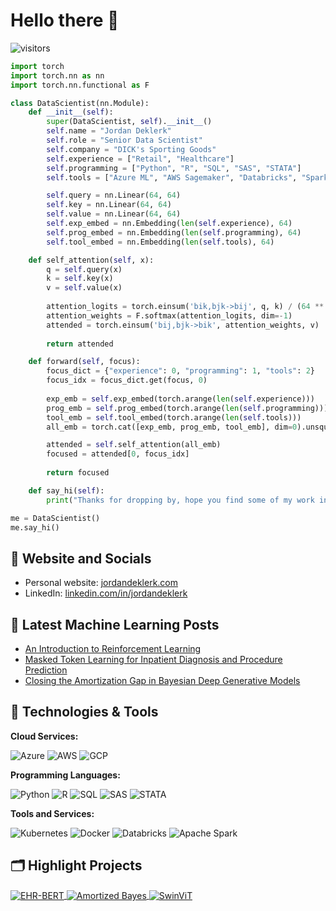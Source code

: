 # Hello there 👋

![visitors](https://visitor-badge.laobi.icu/badge?page_id=jordandeklerk.jordandeklerk)

```python
import torch
import torch.nn as nn
import torch.nn.functional as F

class DataScientist(nn.Module):
    def __init__(self):
        super(DataScientist, self).__init__()
        self.name = "Jordan Deklerk"
        self.role = "Senior Data Scientist"
        self.company = "DICK's Sporting Goods"
        self.experience = ["Retail", "Healthcare"]
        self.programming = ["Python", "R", "SQL", "SAS", "STATA"]
        self.tools = ["Azure ML", "AWS Sagemaker", "Databricks", "Spark", "Docker", "Kubeflow", "GCP"]

        self.query = nn.Linear(64, 64)
        self.key = nn.Linear(64, 64)
        self.value = nn.Linear(64, 64)
        self.exp_embed = nn.Embedding(len(self.experience), 64)
        self.prog_embed = nn.Embedding(len(self.programming), 64)
        self.tool_embed = nn.Embedding(len(self.tools), 64)

    def self_attention(self, x):
        q = self.query(x)
        k = self.key(x)
        v = self.value(x)
        
        attention_logits = torch.einsum('bik,bjk->bij', q, k) / (64 ** 0.5)
        attention_weights = F.softmax(attention_logits, dim=-1)
        attended = torch.einsum('bij,bjk->bik', attention_weights, v)
        
        return attended

    def forward(self, focus):
        focus_dict = {"experience": 0, "programming": 1, "tools": 2}
        focus_idx = focus_dict.get(focus, 0)
        
        exp_emb = self.exp_embed(torch.arange(len(self.experience)))
        prog_emb = self.prog_embed(torch.arange(len(self.programming)))
        tool_emb = self.tool_embed(torch.arange(len(self.tools)))
        all_emb = torch.cat([exp_emb, prog_emb, tool_emb], dim=0).unsqueeze(0) 

        attended = self.self_attention(all_emb)
        focused = attended[0, focus_idx]  
        
        return focused

    def say_hi(self):
        print("Thanks for dropping by, hope you find some of my work interesting.")

me = DataScientist()
me.say_hi()
```

## 📝 Website and Socials

- Personal website: [jordandeklerk.com](https://jordandeklerk.com)
- LinkedIn: [linkedin.com/in/jordandeklerk](https://www.linkedin.com/in/jordandeklerk)

## 📔 Latest Machine Learning Posts

<!-- BLOG-POST-LIST:START -->
- [An Introduction to Reinforcement Learning](https://ml-tutorials.netlify.app/blog/rl-intro/)
- [Masked Token Learning for Inpatient Diagnosis and Procedure Prediction](https://ml-tutorials.netlify.app/blog/ehr-bert/)
- [Closing the Amortization Gap in Bayesian Deep Generative Models](https://ml-tutorials.netlify.app/blog/amortized-bayes/)
<!-- BLOG-POST-LIST:END -->

## 🔧 Technologies & Tools

**Cloud Services:**

![Azure](https://img.shields.io/badge/Azure-0089D6?style=flat&logo=microsoft-azure&logoColor=white) ![AWS](https://img.shields.io/badge/AWS-232F3E?style=flat&logo=amazon-aws&logoColor=white) ![GCP](https://img.shields.io/badge/GCP-4285F4?style=flat&logo=google-cloud&logoColor=white)

**Programming Languages:**

![Python](https://img.shields.io/badge/Python-3776AB?style=flat&logo=python&logoColor=white) ![R](https://img.shields.io/badge/R-276DC3?style=flat&logo=r&logoColor=white) ![SQL](https://img.shields.io/badge/SQL-336791?style=flat&logo=postgresql&logoColor=white) ![SAS](https://img.shields.io/badge/SAS-0066B8?style=flat&logo=sas&logoColor=white) ![STATA](https://img.shields.io/badge/STATA-1D91C2?style=flat&logo=stata&logoColor=white)

**Tools and Services:**

![Kubernetes](https://img.shields.io/badge/Kubernetes-326CE5?style=flat&logo=kubernetes&logoColor=white) ![Docker](https://img.shields.io/badge/Docker-2496ED?style=flat&logo=docker&logoColor=white) ![Databricks](https://img.shields.io/badge/Databricks-FC4C02?style=flat&logo=databricks&logoColor=white) ![Apache Spark](https://img.shields.io/badge/Apache%20Spark-E25A1C?style=flat&logo=apache-spark&logoColor=white)

## 🗂️ Highlight Projects

<a href="https://github.com/jordandeklerk/EHR-BERT">
  <img align="center" src="https://github-readme-stats.vercel.app/api/pin/?username=jordandeklerk&repo=EHR-BERT&show_icons=true&line_height=27&title_color=6aa6f8&text_color=8a919a&icon_color=6aa6f8&bg_color=22272e" alt="EHR-BERT" />
</a>

<a href="https://github.com/jordandeklerk/Amortized-Bayes">
  <img align="center" src="https://github-readme-stats.vercel.app/api/pin/?username=jordandeklerk&repo=Amortized-Bayes&show_icons=true&line_height=27&title_color=6aa6f8&text_color=8a919a&icon_color=6aa6f8&bg_color=22272e" alt="Amortized Bayes" />
</a>

<a href="https://github.com/jordandeklerk/SwinViT">
  <img align="center" src="https://github-readme-stats.vercel.app/api/pin/?username=jordandeklerk&repo=SwinViT&show_icons=true&line_height=27&title_color=6aa6f8&text_color=8a919a&icon_color=6aa6f8&bg_color=22272e" alt="SwinViT" />
</a>
